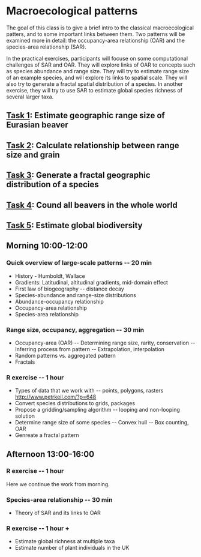 # Macroecological patterns

The goal of this class is to give a brief intro to the classical macroecological patters, and to some important links between them. Two patterns will be examined more in detail: the occupancy-area relationship (OAR) and the species-area relationship (SAR). 

In the practical exercises, participants will focuse on some computational challenges of SAR and OAR. They will explore links of OAR to concepts such as species abundance and range size. They will try to estimate range size of an example species, and will explore its links to spatial scale. They will also try to generate a fractal spatial distribution of a species. In another exercise, they will try to use SAR to estimate global species richness of several larger taxa.


## [Task 1](https://rawgit.com/petrkeil/Teaching_Halle_2018/master/tasks/Task_1_Estimate_range_size.html): Estimate geographic range size of Eurasian beaver


## [Task 2](https://rawgit.com/petrkeil/Teaching_Halle_2018/master/tasks/Task_2_Range_size_vs_grain.html): Calculate relationship between range size and grain

## [Task 3](https://rawgit.com/petrkeil/Teaching_Halle_2018/master/tasks/Task_3_Fractals.html): Generate a fractal geographic distribution of a species

## [Task 4](https://rawgit.com/petrkeil/Teaching_Halle_2018/master/tasks/Task_4_Number_of_beavers.html): Cound all beavers in the whole world

## [Task 5](https://rawgit.com/petrkeil/Teaching_Halle_2018/master/tasks/Task_5_How_many_species_on_Earth.html): Estimate global biodiversity



## Morning 10:00-12:00

### Quick overview of large-scale patterns -- 20 min
- History - Humboldt, Wallace
- Gradients: Latitudinal, altitudinal gradients, mid-domain effect
- First law of biogeography -- distance decay
- Species-abundance and range-size distributions
- Abundance-occupancy relationship
- Occupancy-area relationship
- Species-area relationship

### Range size, occupancy, aggregation -- 30 min
- Occupancy-area (OAR)
-- Determining range size, rarity, conservation
-- Inferring process from pattern
-- Extrapolation, interpolation
- Random patterns vs. aggregated pattern
- Fractals


### R exercise -- 1 hour
- Types of data that we work with  -- points, polygons, rasters
http://www.petrkeil.com/?p=648
- Convert species distributions to grids, packages
- Propose a gridding/sampling algorithm -- looping and non-looping solution
- Determine range size of some species
-- Convex hull
-- Box counting, OAR
- Genreate a fractal pattern

## Afternoon 13:00-16:00

### R exercise -- 1 hour

Here we continue the work from morning.

### Species-area relationship -- 30 min

- Theory of SAR and its links to OAR

### R exercise -- 1 hour +

- Estimate global richness at multiple taxa
- Estimate number of plant individuals in the UK




